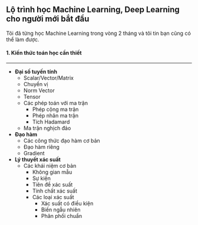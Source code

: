 ## Lộ trình học Machine Learning, Deep Learning cho người mới bắt đầu

Tôi đã từng học Machine Learning trong vòng 2 tháng và tôi tin bạn cũng có thể làm được.

#### 1. Kiến thức toán học cần thiết 
----

- **Đại số tuyến tính**
    - Scalar/Vector/Matrix
    - Chuyển vị
    - Norm Vector
    - Tensor
    - Các phép toán với ma trận
        - Phép cộng ma trận
        - Phép nhân ma trận
        - Tích Hadamard
    - Ma trận nghịch đảo
- **Đạo hàm**
    - Các công thức đạo hàm cơ bản
    - Đạo hàm riêng
    - Gradient
- **Lý thuyết xác suất**
    - Các khái niệm cơ bản
        - Không gian mẫu
        - Sự kiện
        - Tiên đề xác suất
        - Tính chất xác suất
        - Các loại xác suất
            - Xác suất có điều kiện
            - Biến ngẫu nhiên
            - Phân phối chuẩn